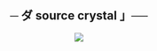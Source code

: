 <h2 align="center"> ─ ダ source crystal 」── </h2> <p align="center"> <img src="https://h.top4top.io/p_2680mpnoa0.jpg"> </p>
